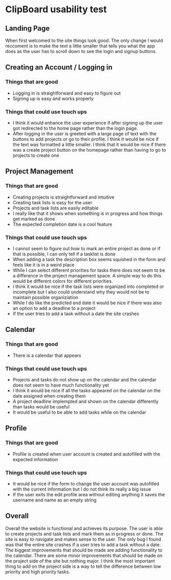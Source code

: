 # ClipBoard usability test
## Landing Page
When first welcomed to the site things look good. The only change I would reccoment is to make the text a little smaller that tells you what the app does as the user has to scroll down to see the login and signup buttons.
## Creating an Account / Logging in 
### Things that are good
- Logging in is straightforward and easy to figure out
- Signing up is easy and works properly
### Things that could use touch ups
- I think it would enhance the user experience if after signing up the user got redirected to the home page rather than the login page.
- After logging in the user is greeted with a large page of text with the buttons to add projects or go to their profile. I think it would be nice if the text was formatted a little smaller. I think that it would be nice if there was a create project button on the homepage rather than having to go to projects to create one
## Project Management
### Things that are good
- Creating projects is straightforward and intuitive
- Creating task lists is easy for the user
- Projects and task lists are easily editable
- I really like that it shows when something is in progress and how things get marked as done
- The expected completion date is a cool feature
### Things that could use touch ups
- I cannot seem to figure out how to mark an entire project as done or if that is possible, I can only tell if a tasklist is done
- When adding a task the description box seems squished in the form and feels like it is in a weird place
- While I can select different priorities for tasks there does not seem to be a difference in the project management space. A simple way to do this would be different colors for different priorities. 
- I think it would be nice if the task lists were organized into completed or incomplete but I also could understand why they would not be to maintain possible organiziation
- While I do like the predicted end date it would be nice if there was also an option to add a deadline to a project 
- If the user tries to add a task without a date the site crashes
## Calendar
### Things that are good
- There is a calendar that appears
### Things that could use touch ups
- Projects and tasks do not show up on the calendar and the calendar does not seem to have much functionality yet
- I think it would be nice if all the tasks appeared on the calendar on the date assigned when creating them
- A project deadline implempted and shown on the calendar differently than tasks would be useful
- It would be useful to be able to add tasks while on the calendar
## Profile
### Things that are good
- Profile is created when user account is created and autofilled with the expected information
### Things that could use touch ups
- It would be nice if the form to change the user account was autofilled with the current information but I do not think its really a big issue
- If the user exits the edit profile area without editing anything it saves the username and name as an empty string

## Overall 
Overall the website is functional and achieves its purpose. The user is able to create projects and task lists and mark them as in progress or done. The site is easy to navigate and makes sense to the user. The only bug I found was that the entire site crashes if a user tries to add a task without a date. The biggest improvements that should be made are adding functionality to the calendar. There are some minor improvements that should be made on the project side of the site but nothing major. I think the most important thing to add on the project side is a way to tell the difference between low priority and high priority tasks. 